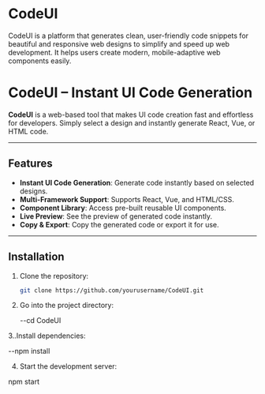 # CodeUI
CodeUI is a platform that generates clean, user-friendly code snippets for beautiful and responsive web designs to simplify and speed up web development. It helps users create modern, mobile-adaptive web components easily.

# CodeUI – Instant UI Code Generation

**CodeUI** is a web-based tool that makes UI code creation fast and effortless for developers. Simply select a design and instantly generate React, Vue, or HTML code.

---
## Features

- **Instant UI Code Generation**: Generate code instantly based on selected designs.
- **Multi-Framework Support**: Supports React, Vue, and HTML/CSS.
- **Component Library**: Access pre-built reusable UI components.
- **Live Preview**: See the preview of generated code instantly.
- **Copy & Export**: Copy the generated code or export it for use.

---
## Installation

1. Clone the repository:
   ```bash
   git clone https://github.com/yourusername/CodeUI.git

2.  Go into the project directory:

    --cd CodeUI


3..Install dependencies:

  --npm install


4. Start the development server:

npm start




